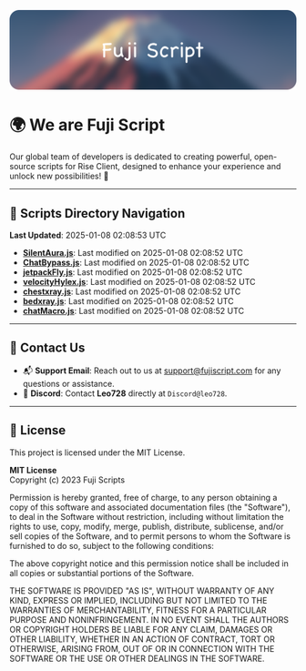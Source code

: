![Banner](.github/b.webp)

# 🌍 **We are Fuji Script**

Our global team of developers is dedicated to creating powerful, open-source scripts for Rise Client, designed to enhance your experience and unlock new possibilities! 🌟

---
<!-- SCRIPTS_NAVIGATION_START -->
## 📂 **Scripts Directory Navigation**

**Last Updated**: 2025-01-08 02:08:53 UTC

- **[SilentAura.js](scripts/SilentAura.js)**: Last modified on 2025-01-08 02:08:52 UTC
- **[ChatBypass.js](scripts/ChatBypass.js)**: Last modified on 2025-01-08 02:08:52 UTC
- **[jetpackFly.js](scripts/jetpackFly.js)**: Last modified on 2025-01-08 02:08:52 UTC
- **[velocityHylex.js](scripts/velocityHylex.js)**: Last modified on 2025-01-08 02:08:52 UTC
- **[chestxray.js](scripts/chestxray.js)**: Last modified on 2025-01-08 02:08:52 UTC
- **[bedxray.js](scripts/bedxray.js)**: Last modified on 2025-01-08 02:08:52 UTC
- **[chatMacro.js](scripts/chatMacro.js)**: Last modified on 2025-01-08 02:08:52 UTC

<!-- SCRIPTS_NAVIGATION_END -->

---

## 💬 **Contact Us**  
- 📬 **Support Email**: Reach out to us at [support@fujiscript.com](mailto:support@fujiscript.com) for any questions or assistance.  
- 💬 **Discord**: Contact **Leo728** directly at `Discord@leo728`.

---

## 📜 **License**

This project is licensed under the MIT License.  

**MIT License**  
Copyright (c) 2023 Fuji Scripts  

Permission is hereby granted, free of charge, to any person obtaining a copy of this software and associated documentation files (the "Software"), to deal in the Software without restriction, including without limitation the rights to use, copy, modify, merge, publish, distribute, sublicense, and/or sell copies of the Software, and to permit persons to whom the Software is furnished to do so, subject to the following conditions:  

The above copyright notice and this permission notice shall be included in all copies or substantial portions of the Software.  

THE SOFTWARE IS PROVIDED "AS IS", WITHOUT WARRANTY OF ANY KIND, EXPRESS OR IMPLIED, INCLUDING BUT NOT LIMITED TO THE WARRANTIES OF MERCHANTABILITY, FITNESS FOR A PARTICULAR PURPOSE AND NONINFRINGEMENT. IN NO EVENT SHALL THE AUTHORS OR COPYRIGHT HOLDERS BE LIABLE FOR ANY CLAIM, DAMAGES OR OTHER LIABILITY, WHETHER IN AN ACTION OF CONTRACT, TORT OR OTHERWISE, ARISING FROM, OUT OF OR IN CONNECTION WITH THE SOFTWARE OR THE USE OR OTHER DEALINGS IN THE SOFTWARE.  
